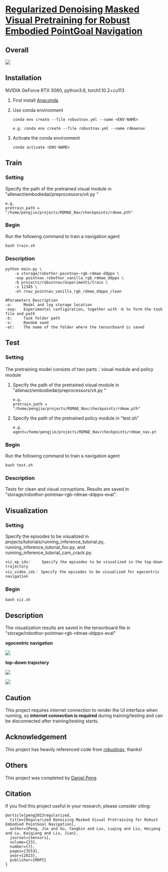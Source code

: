 # [Regularized Denoising Masked Visual Pretraining for Robust Embodied PointGoal Navigation](https://www.mdpi.com/1424-8220/23/7/3553)



## Overall

![](https://github.com/dniwsac/RDMAE_Nav/blob/master/assets/overall.png)



## Installation

NVIDIA GeForce RTX 3060, python3.6, torch1.10.2+cu113

1. First install [Anaconda](https://docs.anaconda.com/anaconda/install/linux/)

2. Use conda environment

   ```
   conda env create --file robustnav.yml --name <ENV-NAME>
   
   e.g. conda env create --file robustnav.yml --name rdmaenav
   ```

3. Activate the conda environment

   ```
   conda activate <ENV-NAME>
   ```



## Train

### Setting

Specify the path of the pretrained visual module in "allenact/embodiedai/preprocessors/vit.py "

```
e.g. 
pretrain_path = "/home/pengjie/projects/RDMAE_Nav/checkpoints/rdmae.pth"
```

### Begin

Run the following command to train a navigation agent

```
bash train.sh
```

### Description

```
python main.py \
    -o storage/robothor-pointnav-rgb-rdmae-ddppo \
    -exp pointnav_robothor_vanilla_rgb_rdmae_ddppo \
    -b projects/robustnav/experiments/train \
    -s 12345 \
    -et rnav_pointnav_vanilla_rgb_rdmae_ddppo_clean
    
#Parameters Description
-o: 	Model and log storage location
-exp:  	Experimental configuration, together with -b to form the task file and path
-b: 	Task folder path
-s: 	Random seed
-et: 	The name of the folder where the tensorboard is saved
```



## Test

### Setting

The pretraining model consists of two parts：visual module and policy module

1. Specify the path of the pretrained visual module in "allenact/embodiedai/preprocessors/vit.py "

   ```
   e.g. 
   pretrain_path = "/home/pengjie/projects/RDMAE_Nav/checkpoints/rdmae.pth"
   ```

2. Specify the path of the pretrained policy module in "test.sh"

   ```
   e.g.
   agent=/home/pengjie/projects/RDMAE_Nav/checkpoints/rdmae_nav.pt
   ```

### Begin

Run the following command to train a navigation agent

```
bash test.sh
```

### Description

Tests for clean and visual corruptions. Results are saved in "storage/robothor-pointnav-rgb-rdmae-ddppo-eval".



## Visualization

### Setting

Specify the episodes to be visualized in projects/tutorials/running_inference_tutorial.py, running_inference_tutorial_fov.py, and running_inference_tutorial_cam_crack.py.

```
viz_ep_ids: 	Specify the episodes to be visualized in the top-down trajectory
viz_video_ids： Specify the episodes to be visualized for egocentric navigation
```

### Begin

```
bash viz.sh
```

## Description

The visualization results are saved in the tensorboard file in "storage/robothor-pointnav-rgb-rdmae-ddppo-eval"

**egocentric navigation**

![](https://github.com/dniwsac/RDMAE_Nav/blob/master/assets/video_example.gif)

**top-down trajectory**

![](https://github.com/dniwsac/RDMAE_Nav/blob/master/assets/scene_viz.png)

![](https://github.com/dniwsac/RDMAE_Nav/blob/master/assets/coor_viz.png)



## Caution

This project requires internet connection to render the UI interface when running, so **internet connection is required** during training/testing and can be disconnected after training/testing starts.



## Acknowledgement

This project has heavily referenced code from [robustnav](https://github.com/allenai/robustnav), thanks!



## Others

This project was completed by [Daniel Peng](https://github.com/dniwsac).



## Citation

If you find this project useful in your research, please consider citing:

```
@article{peng2023regularized,
  title={Regularized Denoising Masked Visual Pretraining for Robust Embodied PointGoal Navigation},
  author={Peng, Jie and Xu, Yangbin and Luo, Luqing and Liu, Haiyang and Lu, Kaiqiang and Liu, Jian},
  journal={Sensors},
  volume={23},
  number={7},
  pages={3553},
  year={2023},
  publisher={MDPI}
}
```







